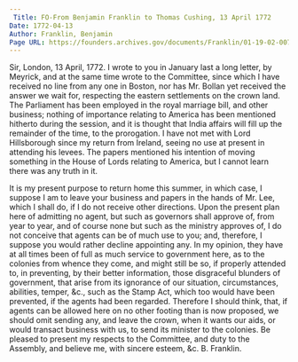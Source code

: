 ```yaml
---
 Title: FO-From Benjamin Franklin to Thomas Cushing, 13 April 1772
Date: 1772-04-13
Author: Franklin, Benjamin
Page URL: https://founders.archives.gov/documents/Franklin/01-19-02-0077
---
```


Sir,
London, 13 April, 1772.
I wrote to you in January last a long letter, by Meyrick, and at the same time wrote to the Committee, since which I have received no line from any one in Boston, nor has Mr. Bollan yet received the answer we wait for, respecting the eastern settlements on the crown land.
The Parliament has been employed in the royal marriage bill, and other business; nothing of importance relating to America has been mentioned hitherto during the session, and it is thought that India affairs will fill up the remainder of the time, to the prorogation. I have not met with Lord Hillsborough since my return from Ireland, seeing no use at present in attending his levees. The papers mentioned his intention of moving something in the House of Lords relating to America, but I cannot learn there was any truth in it.

It is my present purpose to return home this summer, in which case, I suppose I am to leave your business and papers in the hands of Mr. Lee, which I shall do, if I do not receive other directions.
Upon the present plan here of admitting no agent, but such as governors shall approve of, from year to year, and of course none but such as the ministry approves of, I do not conceive that agents can be of much use to you; and, therefore, I suppose you would rather decline appointing any. In my opinion, they have at all times been of full as much service to government here, as to the colonies from whence they come, and might still be so, if properly attended to, in preventing, by their better information, those disgraceful blunders of government, that arise from its ignorance of our situation, circumstances, abilities, temper, &c., such as the Stamp Act, which too would have been prevented, if the agents had been regarded. Therefore I should think, that, if agents can be allowed here on no other footing than is now proposed, we should omit sending any, and leave the crown, when it wants our aids, or would transact business with us, to send its minister to the colonies. Be pleased to present my respects to the Committee, and duty to the Assembly, and believe me, with sincere esteem, &c.
B. Franklin.

